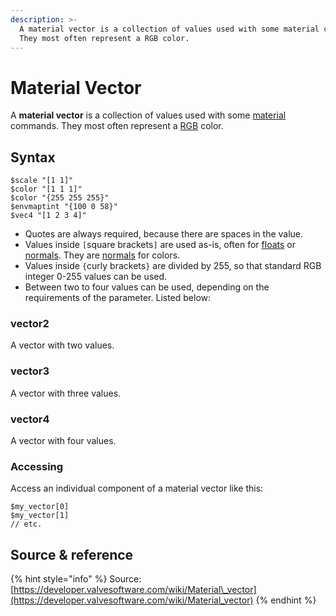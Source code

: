 ```yaml
---
description: >-
  A material vector is a collection of values used with some material commands.
  They most often represent a RGB color.
---
```


# Material Vector

A **material vector** is a collection of values used with some [material](valve-material-type-vmt.md) commands. They most often represent a [RGB](colors/#rgb) color.

## Syntax

```text
$scale "[1 1]"
$color "[1 1 1]"
$color "{255 255 255}"
$envmaptint "{100 0 58}"
$vec4 "[1 2 3 4]"
```

* Quotes are always required, because there are spaces in the value.
* Values inside `[`square brackets`]` are used as-is, often for [floats](https://developer.valvesoftware.com/wiki/Float) or [normals](https://developer.valvesoftware.com/wiki/Normal). They are [normals](https://developer.valvesoftware.com/wiki/Normal) for colors.
* Values inside `{`curly brackets`}` are divided by 255, so that standard RGB integer 0-255 values can be used.
* Between two to four values can be used, depending on the requirements of the parameter. Listed below:

### **vector2**

A vector with two values.

### **vector3**

A vector with three values.

### **vector4**

A vector with four values.

### Accessing

Access an individual component of a material vector like this:

```text
$my_vector[0]
$my_vector[1]
// etc.
```

## Source & reference

{% hint style="info" %}
Source: [https://developer.valvesoftware.com/wiki/Material\_vector](https://developer.valvesoftware.com/wiki/Material_vector)
{% endhint %}

